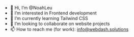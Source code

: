 - 👋 Hi, I’m @NoahLeu
- 👀 I’m interested in Frontend development
- 🌱 I’m currently learning Tailwind CSS
- 💞️ I’m looking to collaborate on website projects
- 📫 How to reach me (for work): info@webdash.solutions

<!---
NoahLeu/NoahLeu is a ✨ special ✨ repository because its `README.md` (this file) appears on your GitHub profile.
You can click the Preview link to take a look at your changes.
--->
